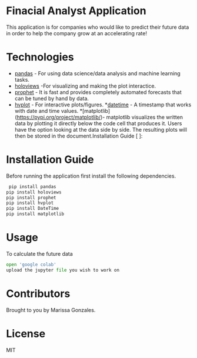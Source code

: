 # Finacial Analyst Application
This application is for companies who would like to predict their future data in order to help the company grow at an accelerating rate!
# Technologies
* [pandas](https://pypi.org/project/pandas/) - For using data science/data analysis and machine learning tasks.
* [holoviews](https://pypi.org/project/holoviews/) -For visualizing and making the plot interactice.
* [prophet](https://pypi.org/project/prophet/) -  It is fast and provides completely automated forecasts that can be tuned by hand by data.
* [hvplot](https://pypi.org/project/hvplot/) - For interactive plots/figures.
*[datetime](https://pypi.org/project/datetime/) - A timestamp that works with date and time values.
*[matplotlib] (https://pypi.org/project/matplotlib/)- matplotlib visualizes the written data by plotting it directly below the code cell that produces it. Users have the option looking at the data side by side. The resulting plots will then be stored in the document.​​Installation Guide [ ]:
# Installation Guide
Before running the application first install the following dependencies.
```python
 pip install pandas
pip install holoviews
pip install prophet
pip install hvplot
pip install DateTime
pip install matplotlib
```
# Usage
To calculate the future data 
```python
open 'google colab'
upload the jupyter file you wish to work on
```
# Contributors
Brought to you by Marissa Gonzales.
# License
MIT

